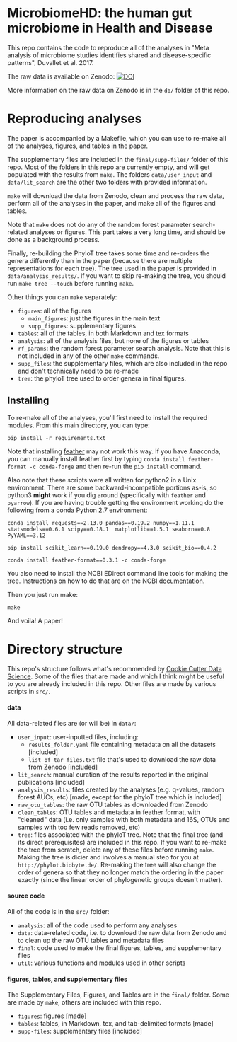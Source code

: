 # MicrobiomeHD: the human gut microbiome in Health and Disease

This repo contains the code to reproduce all of the analyses in "Meta analysis of microbiome studies identifies shared and disease-specific patterns", Duvallet et al. 2017.

The raw data is available on Zenodo: [![DOI](https://zenodo.org/badge/DOI/10.5281/zenodo.840333.svg)](https://doi.org/10.5281/zenodo.840333)

More information on the raw data on Zenodo is in the `db/` folder of this repo.

# Reproducing analyses

The paper is accompanied by a Makefile, which you can use to re-make all of the analyses, figures, and tables in the paper.

The supplementary files are included in the `final/supp-files/` folder of this
repo. Most of the folders in this repo are currently empty, and will get
populated with the results from `make`. The folders `data/user_input` and
`data/lit_search` are the other two folders with provided information.

`make` will download the data from Zenodo, clean and process the raw data,
perform all of the analyses in the paper, and make all of the figures and
tables.

Note that `make` does not do any of the random forest parameter search-related
analyses or figures. This part takes a very long time, and should be done as
a background process.

Finally, re-building the PhyloT tree takes some time and re-orders the genera
differently than in the paper (because there are multiple representations for
each tree). The tree used in the paper is provided in `data/analysis_results/`.
If you want to skip re-making the tree, you should run `make tree --touch`
before running `make`.

Other things you can `make` separately:

* `figures`: all of the figures
  * `main_figures`: just the figures in the main text
  * `supp_figures`: supplementary figures
* `tables`: all of the tables, in both Markdown and tex formats
* `analysis`: all of the analysis files, but none of the figures or tables
* `rf_params`: the random forest parameter search analysis. Note that this
is not included in any of the other `make` commands.
* `supp_files`: the supplementary files, which are also included in the repo
and don't technically need to be re-made
* `tree`: the phyloT tree used to order genera in final figures.

## Installing

To re-make all of the analyses, you'll first need to install the required
modules. From this main directory, you can type:

`pip install -r requirements.txt`

Note that installing [feather](https://github.com/wesm/feather/tree/master/python)
may not work this way. If you have Anaconda, you can manually install feather
first by typing `conda install feather-format -c conda-forge`
and then re-run the `pip install` command.

Also note that these scripts were all written for python2 in a Unix environment. There are some backward-incompatible portions as-is, so python3 **might** work if you dig around (specifically with `feather` and `pyarrow`). If you are having trouble getting the environment working do the following from a conda Python 2.7 environment:

`conda install requests==2.13.0 pandas==0.19.2 numpy==1.11.1 statsmodels==0.6.1 scipy==0.18.1  matplotlib==1.5.1 seaborn==0.8 PyYAML==3.12`

`pip install scikit_learn==0.19.0 dendropy==4.3.0 scikit_bio==0.4.2`

`conda install feather-format==0.3.1 -c conda-forge`

You also need to install the NCBI EDirect command line tools for making
the tree. Instructions on how to do that are on the NCBI
[documentation](https://www.ncbi.nlm.nih.gov/books/NBK179288/).

Then you just run make:

`make`

And voila! A paper!

# Directory structure

This repo's structure follows what's recommended by [Cookie Cutter Data Science](https://drivendata.github.io/cookiecutter-data-science/).
Some of the files that are made and which I think might be useful to you
are already included in this repo. Other files are made by various scripts
in `src/`.

#### data

All data-related files are (or will be) in `data/`:

* `user_input`: user-inputted files, including:
  * `results_folder.yaml` file containing metadata on all the datasets [included]
  * `list_of_tar_files.txt` file that's used to download the raw data from Zenodo [included]
* `lit_search`: manual curation of the results reported in the original publications [included]
* `analysis_results`: files created by the analyses (e.g. q-values, random forest AUCs, etc) [made, except for the phyloT tree which is included]
* `raw_otu_tables`: the raw OTU tables as downloaded from Zenodo
* `clean_tables`: OTU tables and metadata in feather format, with "cleaned"
data (i.e. only samples with both metadata and 16S, OTUs and samples
with too few reads removed, etc)
* `tree`: files associated with the phyloT tree. Note that the final tree
(and its direct prerequisites) are included in this repo. If you want to
re-make the tree from scratch, delete any of these files before running
`make`. Making the tree is dicier and involves a manual step for you at
`http://phylot.biobyte.de/`. Re-making the tree will also change the order
of genera so that they no longer match the ordering in the paper exactly
(since the linear order of phylogenetic groups doesn't matter).

#### source code

All of the code is in the `src/` folder:

* `analysis`: all of the code used to perform any analyses
* `data`: data-related code, i.e. to download the raw data from Zenodo and to clean up the raw OTU tables and metadata files
* `final`: code used to make the final figures, tables, and supplementary files
* `util`: various functions and modules used in other scripts

#### figures, tables, and supplementary files

The Supplementary Files, Figures, and Tables are in the `final/` folder.
Some are made by `make`, others are included with this repo.

* `figures`: figures [made]
* `tables`: tables, in Markdown, tex, and tab-delimited formats [made]
* `supp-files`: supplementary files [included]
